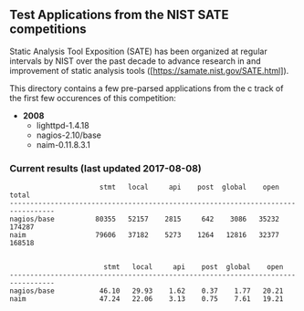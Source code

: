 ## Test Applications from the NIST SATE competitions

Static Analysis Tool Exposition (SATE) has been organized at regular intervals by NIST
over the past decade to advance research in and improvement of static analysis tools
([https://samate.nist.gov/SATE.html]).

This directory contains a few pre-parsed applications from the c track of the first
few occurences of this competition:

- **2008**
  - lighttpd-1.4.18
  - nagios-2.10/base
  - naim-0.11.8.3.1


### Current results (last updated 2017-08-08)

```
                      stmt   local     api    post  global    open   total
---------------------------------------------------------------------------------
nagios/base          80355   52157    2815     642    3086   35232  174287
naim                 79606   37182    5273    1264   12816   32377  168518


                       stmt   local     api    post  global    open
---------------------------------------------------------------------------------
nagios/base           46.10   29.93    1.62    0.37    1.77   20.21
naim                  47.24   22.06    3.13    0.75    7.61   19.21
```
